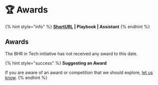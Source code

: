 # 🏆 Awards

{% hint style="info" %}
[**ShortURL**](https://tiof.click/BiTAwards) **| Playbook | Assistant**
{% endhint %}

## Awards

The BHR in Tech initiative has not received any award to this date.

{% hint style="success" %}
**Suggesting an Award**

If you are aware of an award or competition that we should explore, [let us know](https://tiof.click/BiTAwardsSuggest).
{% endhint %}
